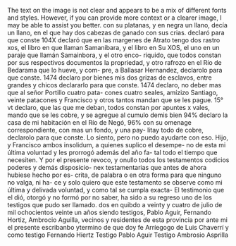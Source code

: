 The text on the image is not clear and appears to be a mix of different fonts and styles. However, if you can provide more context or a clearer image, I may be able to assist you better.
con su platanas, y en negra un llano, decía un llano, en el que hay dos cabezas de ganado con sus crias. declaró para que conste
104X declaró que en las margenes de Atrato tengo dos rastro
xos, el libro en que llaman Samanibara, y el libro en Su
XOS, el uno en un paraje que llamán Samainbora, y el otro enco- riquido, que todos constan por sus respectivos documentos la propriedad, y otro rafrozo en el Río de Bedarama que lo hueve, y com- pre, a Ballasar Hernandez, declarolo para que conste.
1474 declaro por bienes mis dos grizas de esclavos, entre grandes y chicos declararlo para que conste.
1474 declaro, no deber mas que al señor Portillo cuatro pata- 
cones cuatro seales, amízizo Santiago, veinte patacones y
Francisco y otros tantos mandan que se les pague. 
15° vt declaro, que las que me deban, todos constan por apuntes x 
vales, mando que se les cobre, y se agregue al cumulo demis bien
94% declaro la casa de mi habitación en el Río de Negó, 96% con su omenage correspondiente, con mas un fondo, y una pay- litay todo de cobre, declarolo para que conste.
Lo siento, pero no puedo ayudarte con eso.
Hijo, y Francisco ambos insolidum, a quienes suplico el desempe- no de esta mi última voluntad y les prorrogó además del año fa- tal todo el tiempo que necesiten. Y por el presente revoco, y onullo todos los testamentos codicios poderes y demás disposicio-
nex testamentarias que antes de ahora hubiese hecho por es- crita, de palabra o en otra forma para que ninguno no valga, ni ha- ce y solo quiero que este testamento se observe como mi última y delivada voluntad, y como tal se cumpla exacta-
El testimonio que el dió, otorgó y no formó por no saber, ha sido a su regreso uno de los testigos que pudo ser llamado.
dos en quibdo a veinty y cuatro de julio de mil ochocientos veinte un años siendo testigos, Pablo Aguir, Fernando Hortiz, Ambrocio Aguilla, vecinos y residentes de esta provincia por ante mi el presente escribanbo ytermino de que doy fe
Arríegogo de Luis Chaverrí y como testigo Fernando Hiertz
Testigo Pablo Aguir
Testigo Ambrosio Asprilla